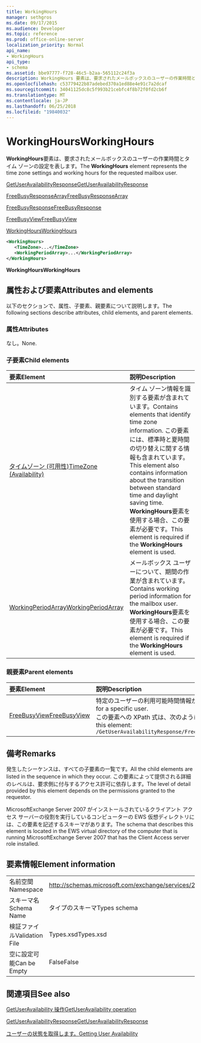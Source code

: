 ```yaml
---
title: WorkingHours
manager: sethgros
ms.date: 09/17/2015
ms.audience: Developer
ms.topic: reference
ms.prod: office-online-server
localization_priority: Normal
api_name:
- WorkingHours
api_type:
- schema
ms.assetid: bbe97777-f728-46c5-b2aa-565112c24f3a
description: WorkingHours 要素は、要求されたメールボックスのユーザーの作業時間とタイム ゾーンの設定を表します。
ms.openlocfilehash: c53779422b87adebed370a1ed88e4e91c7a2dcaf
ms.sourcegitcommit: 34041125dc8c5f993b21cebfc4f8b72f0fd2cb6f
ms.translationtype: MT
ms.contentlocale: ja-JP
ms.lasthandoff: 06/25/2018
ms.locfileid: "19840032"
---
```

# <a name="workinghours"></a><span data-ttu-id="afc8c-103">WorkingHours</span><span class="sxs-lookup"><span data-stu-id="afc8c-103">WorkingHours</span></span>

<span data-ttu-id="afc8c-104">**WorkingHours**要素は、要求されたメールボックスのユーザーの作業時間とタイム ゾーンの設定を表します。</span><span class="sxs-lookup"><span data-stu-id="afc8c-104">The **WorkingHours** element represents the time zone settings and working hours for the requested mailbox user.</span></span> 
  
[<span data-ttu-id="afc8c-105">GetUserAvailabilityResponse</span><span class="sxs-lookup"><span data-stu-id="afc8c-105">GetUserAvailabilityResponse</span></span>](getuseravailabilityresponse.md)
  
[<span data-ttu-id="afc8c-106">FreeBusyResponseArray</span><span class="sxs-lookup"><span data-stu-id="afc8c-106">FreeBusyResponseArray</span></span>](freebusyresponsearray.md)
  
[<span data-ttu-id="afc8c-107">FreeBusyResponse</span><span class="sxs-lookup"><span data-stu-id="afc8c-107">FreeBusyResponse</span></span>](freebusyresponse.md)
  
[<span data-ttu-id="afc8c-108">FreeBusyView</span><span class="sxs-lookup"><span data-stu-id="afc8c-108">FreeBusyView</span></span>](freebusyview.md)
  
[<span data-ttu-id="afc8c-109">WorkingHours</span><span class="sxs-lookup"><span data-stu-id="afc8c-109">WorkingHours</span></span>](workinghours-ex15websvcsotherref.md)
  
```xml
<WorkingHours>
   <TimeZone>...</TimeZone>
   <WorkingPeriodArray>...</WorkingPeriodArray>
</WorkingHours>
```

 <span data-ttu-id="afc8c-110">**WorkingHours**</span><span class="sxs-lookup"><span data-stu-id="afc8c-110">**WorkingHours**</span></span>
## <a name="attributes-and-elements"></a><span data-ttu-id="afc8c-111">属性および要素</span><span class="sxs-lookup"><span data-stu-id="afc8c-111">Attributes and elements</span></span>

<span data-ttu-id="afc8c-112">以下のセクションで、属性、子要素、親要素について説明します。</span><span class="sxs-lookup"><span data-stu-id="afc8c-112">The following sections describe attributes, child elements, and parent elements.</span></span>
  
### <a name="attributes"></a><span data-ttu-id="afc8c-113">属性</span><span class="sxs-lookup"><span data-stu-id="afc8c-113">Attributes</span></span>

<span data-ttu-id="afc8c-114">なし。</span><span class="sxs-lookup"><span data-stu-id="afc8c-114">None.</span></span>
  
### <a name="child-elements"></a><span data-ttu-id="afc8c-115">子要素</span><span class="sxs-lookup"><span data-stu-id="afc8c-115">Child elements</span></span>

|<span data-ttu-id="afc8c-116">**要素**</span><span class="sxs-lookup"><span data-stu-id="afc8c-116">**Element**</span></span>|<span data-ttu-id="afc8c-117">**説明**</span><span class="sxs-lookup"><span data-stu-id="afc8c-117">**Description**</span></span>|
|:-----|:-----|
|[<span data-ttu-id="afc8c-118">タイムゾーン (可用性)</span><span class="sxs-lookup"><span data-stu-id="afc8c-118">TimeZone (Availability)</span></span>](timezone-availability.md) <br/> |<span data-ttu-id="afc8c-119">タイム ゾーン情報を識別する要素が含まれています。</span><span class="sxs-lookup"><span data-stu-id="afc8c-119">Contains elements that identify time zone information.</span></span> <span data-ttu-id="afc8c-120">この要素には、標準時と夏時間の切り替えに関する情報も含まれています。</span><span class="sxs-lookup"><span data-stu-id="afc8c-120">This element also contains information about the transition between standard time and daylight saving time.</span></span> <span data-ttu-id="afc8c-121">**WorkingHours**要素を使用する場合、この要素が必要です。</span><span class="sxs-lookup"><span data-stu-id="afc8c-121">This element is required if the **WorkingHours** element is used.</span></span>  <br/> |
|[<span data-ttu-id="afc8c-122">WorkingPeriodArray</span><span class="sxs-lookup"><span data-stu-id="afc8c-122">WorkingPeriodArray</span></span>](workingperiodarray.md) <br/> |<span data-ttu-id="afc8c-123">メールボックス ユーザーについて、期間の作業が含まれています。</span><span class="sxs-lookup"><span data-stu-id="afc8c-123">Contains working period information for the mailbox user.</span></span> <span data-ttu-id="afc8c-124">**WorkingHours**要素を使用する場合、この要素が必要です。</span><span class="sxs-lookup"><span data-stu-id="afc8c-124">This element is required if the **WorkingHours** element is used.</span></span>  <br/> |
   
### <a name="parent-elements"></a><span data-ttu-id="afc8c-125">親要素</span><span class="sxs-lookup"><span data-stu-id="afc8c-125">Parent elements</span></span>

|<span data-ttu-id="afc8c-126">**要素**</span><span class="sxs-lookup"><span data-stu-id="afc8c-126">**Element**</span></span>|<span data-ttu-id="afc8c-127">**説明**</span><span class="sxs-lookup"><span data-stu-id="afc8c-127">**Description**</span></span>|
|:-----|:-----|
|[<span data-ttu-id="afc8c-128">FreeBusyView</span><span class="sxs-lookup"><span data-stu-id="afc8c-128">FreeBusyView</span></span>](freebusyview.md) <br/> |<span data-ttu-id="afc8c-129">特定のユーザーの利用可能時間情報が含まれています。</span><span class="sxs-lookup"><span data-stu-id="afc8c-129">Contains availability information for a specific user.</span></span>  <br/> <span data-ttu-id="afc8c-130">この要素への XPath 式は、次のようにします。</span><span class="sxs-lookup"><span data-stu-id="afc8c-130">The following is the XPath expression to this element:</span></span>  <br/>  `/GetUserAvailabilityResponse/FreeBusyResponseArray/FreeBusyResponse/FreeBusyView/` <br/> |
   
## <a name="remarks"></a><span data-ttu-id="afc8c-131">備考</span><span class="sxs-lookup"><span data-stu-id="afc8c-131">Remarks</span></span>

<span data-ttu-id="afc8c-132">発生したシーケンスは、すべての子要素の一覧です。</span><span class="sxs-lookup"><span data-stu-id="afc8c-132">All the child elements are listed in the sequence in which they occur.</span></span> <span data-ttu-id="afc8c-133">この要素によって提供される詳細のレベルは、要求側に付与するアクセス許可に依存します。</span><span class="sxs-lookup"><span data-stu-id="afc8c-133">The level of detail provided by this element depends on the permissions granted to the requestor.</span></span>
  
<span data-ttu-id="afc8c-134">MicrosoftExchange Server 2007 がインストールされているクライアント アクセス サーバーの役割を実行しているコンピューターの EWS 仮想ディレクトリには、この要素を記述するスキーマがあります。</span><span class="sxs-lookup"><span data-stu-id="afc8c-134">The schema that describes this element is located in the EWS virtual directory of the computer that is running MicrosoftExchange Server 2007 that has the Client Access server role installed.</span></span>
  
## <a name="element-information"></a><span data-ttu-id="afc8c-135">要素情報</span><span class="sxs-lookup"><span data-stu-id="afc8c-135">Element information</span></span>

|||
|:-----|:-----|
|<span data-ttu-id="afc8c-136">名前空間</span><span class="sxs-lookup"><span data-stu-id="afc8c-136">Namespace</span></span>  <br/> |http://schemas.microsoft.com/exchange/services/2006/types  <br/> |
|<span data-ttu-id="afc8c-137">スキーマ名</span><span class="sxs-lookup"><span data-stu-id="afc8c-137">Schema Name</span></span>  <br/> |<span data-ttu-id="afc8c-138">タイプのスキーマ</span><span class="sxs-lookup"><span data-stu-id="afc8c-138">Types schema</span></span>  <br/> |
|<span data-ttu-id="afc8c-139">検証ファイル</span><span class="sxs-lookup"><span data-stu-id="afc8c-139">Validation File</span></span>  <br/> |<span data-ttu-id="afc8c-140">Types.xsd</span><span class="sxs-lookup"><span data-stu-id="afc8c-140">Types.xsd</span></span>  <br/> |
|<span data-ttu-id="afc8c-141">空に設定可能</span><span class="sxs-lookup"><span data-stu-id="afc8c-141">Can be Empty</span></span>  <br/> |<span data-ttu-id="afc8c-142">False</span><span class="sxs-lookup"><span data-stu-id="afc8c-142">False</span></span>  <br/> |
   
## <a name="see-also"></a><span data-ttu-id="afc8c-143">関連項目</span><span class="sxs-lookup"><span data-stu-id="afc8c-143">See also</span></span>



[<span data-ttu-id="afc8c-144">GetUserAvailability 操作</span><span class="sxs-lookup"><span data-stu-id="afc8c-144">GetUserAvailability operation</span></span>](getuseravailability-operation.md)
  
[<span data-ttu-id="afc8c-145">GetUserAvailabilityResponse</span><span class="sxs-lookup"><span data-stu-id="afc8c-145">GetUserAvailabilityResponse</span></span>](getuseravailabilityresponse.md)


[<span data-ttu-id="afc8c-146">ユーザーの状態を取得します。</span><span class="sxs-lookup"><span data-stu-id="afc8c-146">Getting User Availability</span></span>](http://msdn.microsoft.com/library/d4133fcb-9b0f-4e6b-aadf-a389da83516a%28Office.15%29.aspx)

